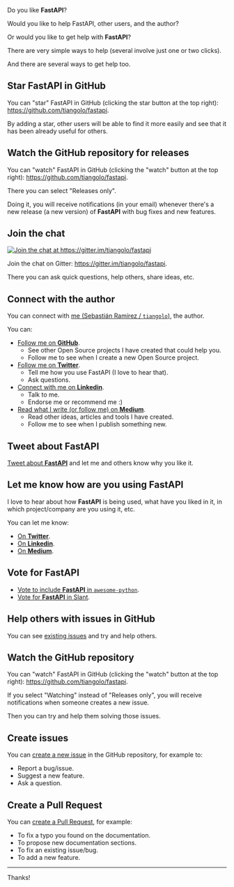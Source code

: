 Do you like **FastAPI**?

Would you like to help FastAPI, other users, and the author?

Or would you like to get help with **FastAPI**?

There are very simple ways to help (several involve just one or two clicks).

And there are several ways to get help too.

## Star **FastAPI** in GitHub

You can "star" FastAPI in GitHub (clicking the star button at the top right): <a href="https://github.com/tiangolo/fastapi" class="external-link" target="_blank">https://github.com/tiangolo/fastapi</a>.

By adding a star, other users will be able to find it more easily and see that it has been already useful for others.

## Watch the GitHub repository for releases

You can "watch" FastAPI in GitHub (clicking the "watch" button at the top right): <a href="https://github.com/tiangolo/fastapi" class="external-link" target="_blank">https://github.com/tiangolo/fastapi</a>.

There you can select "Releases only".

Doing it, you will receive notifications (in your email) whenever there's a new release (a new version) of **FastAPI** with bug fixes and new features.

## Join the chat

<a href="https://gitter.im/tiangolo/fastapi?utm_source=badge&utm_medium=badge&utm_campaign=pr-badge&utm_content=badge" target="_blank">
    <img src="https://badges.gitter.im/tiangolo/fastapi.svg" alt="Join the chat at https://gitter.im/tiangolo/fastapi">
</a>

Join the chat on Gitter: <a href="https://gitter.im/tiangolo/fastapi" class="external-link" target="_blank">https://gitter.im/tiangolo/fastapi</a>.

There you can ask quick questions, help others, share ideas, etc.

## Connect with the author

You can connect with <a href="https://tiangolo.com" class="external-link" target="_blank">me (Sebastián Ramírez / `tiangolo`)</a>, the author.

You can:

* <a href="https://github.com/tiangolo" class="external-link" target="_blank">Follow me on **GitHub**</a>.
    * See other Open Source projects I have created that could help you.
    * Follow me to see when I create a new Open Source project.
* <a href="https://twitter.com/tiangolo" class="external-link" target="_blank">Follow me on **Twitter**</a>.
    * Tell me how you use FastAPI (I love to hear that).
    * Ask questions.
* <a href="https://www.linkedin.com/in/tiangolo/" class="external-link" target="_blank">Connect with me on **Linkedin**</a>.
    * Talk to me.
    * Endorse me or recommend me :)
* <a href="https://medium.com/@tiangolo" class="external-link" target="_blank">Read what I write (or follow me) on **Medium**</a>.
    * Read other ideas, articles and tools I have created.
    * Follow me to see when I publish something new.

## Tweet about **FastAPI**

<a href="https://twitter.com/compose/tweet?text=I'm loving FastAPI because... https://github.com/tiangolo/fastapi cc @tiangolo" class="external-link" target="_blank">Tweet about **FastAPI**</a> and let me and others know why you like it.

## Let me know how are you using **FastAPI**

I love to hear about how **FastAPI** is being used, what have you liked in it, in which project/company are you using it, etc.

You can let me know:

* <a href="https://twitter.com/compose/tweet?text=Hey @tiangolo, I'm using FastAPI at..." class="external-link" target="_blank">On **Twitter**</a>.
* <a href="https://www.linkedin.com/in/tiangolo/" class="external-link" target="_blank">On **Linkedin**</a>.
* <a href="https://medium.com/@tiangolo" class="external-link" target="_blank">On **Medium**</a>.

## Vote for FastAPI

* <a href="https://github.com/vinta/awesome-python/pull/1209" class="external-link" target="_blank">Vote to include **FastAPI** in `awesome-python`</a>.
* <a href="https://www.slant.co/options/34241/~fastapi-review" class="external-link" target="_blank">Vote for **FastAPI** in Slant</a>.

## Help others with issues in GitHub

You can see <a href="https://github.com/tiangolo/fastapi/issues" class="external-link" target="_blank">existing issues</a> and try and help others.

## Watch the GitHub repository

You can "watch" FastAPI in GitHub (clicking the "watch" button at the top right): <a href="https://github.com/tiangolo/fastapi" class="external-link" target="_blank">https://github.com/tiangolo/fastapi</a>.

If you select "Watching" instead of "Releases only", you will receive notifications when someone creates a new issue.

Then you can try and help them solving those issues.

## Create issues

You can <a href="https://github.com/tiangolo/fastapi/issues/new/choose" class="external-link" target="_blank">create a new issue</a> in the GitHub repository, for example to:

* Report a bug/issue.
* Suggest a new feature.
* Ask a question.

## Create a Pull Request

You can <a href="https://github.com/tiangolo/fastapi" class="external-link" target="_blank">create a Pull Request</a>, for example:

* To fix a typo you found on the documentation.
* To propose new documentation sections.
* To fix an existing issue/bug.
* To add a new feature.

---

Thanks!
